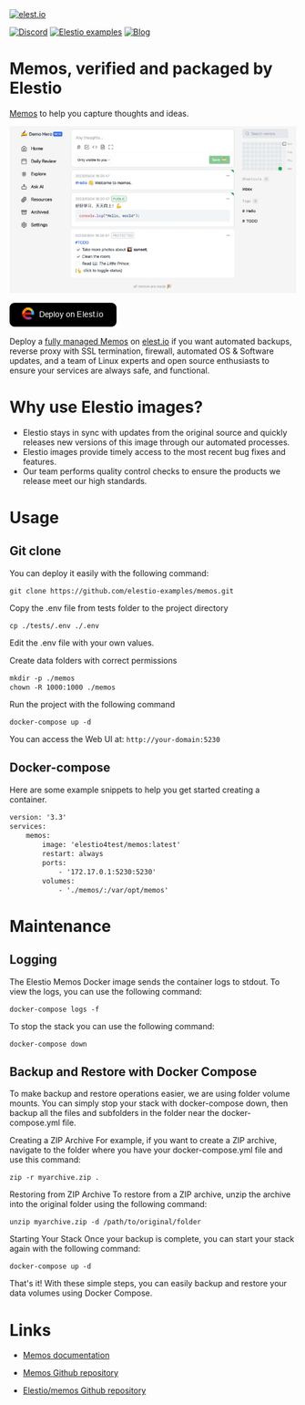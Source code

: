 <a href="https://elest.io">
  <img src="https://elest.io/images/elestio.svg" alt="elest.io" width="150" height="75">
</a>

[![Discord](https://img.shields.io/static/v1.svg?logo=discord&color=f78A38&labelColor=083468&logoColor=ffffff&style=for-the-badge&label=Discord&message=community)](https://discord.gg/4T4JGaMYrD "Get instant assistance and engage in live discussions with both the community and team through our chat feature.")
[![Elestio examples](https://img.shields.io/static/v1.svg?logo=github&color=f78A38&labelColor=083468&logoColor=ffffff&style=for-the-badge&label=github&message=open%20source)](https://github.com/elestio-examples "Access the source code for all our repositories by viewing them.")
[![Blog](https://img.shields.io/static/v1.svg?color=f78A38&labelColor=083468&logoColor=ffffff&style=for-the-badge&label=elest.io&message=Blog)](https://blog.elest.io "Latest news about elestio, open source software, and DevOps techniques.")

# Memos, verified and packaged by Elestio

[Memos](https://usememos.com/) to help you capture thoughts and ideas.

<img src="https://raw.githubusercontent.com/elestio-examples/memos/main/Memos.png" alt="memos" width="800">

[![deploy](https://github.com/elestio-examples/memos/raw/main/deploy-on-elestio.png)](https://dash.elest.io/deploy?source=cicd&social=dockerCompose&url=https://github.com/elestio-examples/memos)

Deploy a <a target="_blank" href="https://elest.io/open-source/memos">fully managed Memos</a> on <a target="_blank" href="https://elest.io/">elest.io</a> if you want automated backups, reverse proxy with SSL termination, firewall, automated OS & Software updates, and a team of Linux experts and open source enthusiasts to ensure your services are always safe, and functional.

# Why use Elestio images?

- Elestio stays in sync with updates from the original source and quickly releases new versions of this image through our automated processes.
- Elestio images provide timely access to the most recent bug fixes and features.
- Our team performs quality control checks to ensure the products we release meet our high standards.

# Usage

## Git clone

You can deploy it easily with the following command:

    git clone https://github.com/elestio-examples/memos.git

Copy the .env file from tests folder to the project directory

    cp ./tests/.env ./.env

Edit the .env file with your own values.

Create data folders with correct permissions

    mkdir -p ./memos
    chown -R 1000:1000 ./memos

Run the project with the following command

    docker-compose up -d

You can access the Web UI at: `http://your-domain:5230`

## Docker-compose

Here are some example snippets to help you get started creating a container.

    version: '3.3'
    services:
        memos:
            image: 'elestio4test/memos:latest'
            restart: always
            ports:
                - '172.17.0.1:5230:5230'
            volumes:
                - './memos/:/var/opt/memos'

# Maintenance

## Logging

The Elestio Memos Docker image sends the container logs to stdout. To view the logs, you can use the following command:

    docker-compose logs -f

To stop the stack you can use the following command:

    docker-compose down

## Backup and Restore with Docker Compose

To make backup and restore operations easier, we are using folder volume mounts. You can simply stop your stack with docker-compose down, then backup all the files and subfolders in the folder near the docker-compose.yml file.

Creating a ZIP Archive
For example, if you want to create a ZIP archive, navigate to the folder where you have your docker-compose.yml file and use this command:

    zip -r myarchive.zip .

Restoring from ZIP Archive
To restore from a ZIP archive, unzip the archive into the original folder using the following command:

    unzip myarchive.zip -d /path/to/original/folder

Starting Your Stack
Once your backup is complete, you can start your stack again with the following command:

    docker-compose up -d

That's it! With these simple steps, you can easily backup and restore your data volumes using Docker Compose.

# Links

- <a target="_blank" href="https://usememos.com/docs">Memos documentation</a>

- <a target="_blank" href="https://github.com/usememos/memos">Memos Github repository</a>

- <a target="_blank" href="https://github.com/elestio-examples/memos">Elestio/memos Github repository</a>
